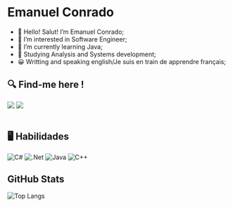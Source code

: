 # Emanuel Conrado
- 👋 Hello! Salut! I’m Emanuel Conrado;
- 👀 I’m interested in Software Engineer;
- 🌱 I’m currently learning Java;
- 📖 Studying Analysis and Systems development;
- 😀 Writting and speaking english/Je suis en train de apprendre français;

## 🔍 Find-me here !

<div> 
  <a href = "mailto:econradodev@gmail.com"><img src="https://img.shields.io/badge/-Gmail-%23333?style=for-the-badge&logo=gmail&logoColor=white" target="_blank"></a>
  <a href="https://www.linkedin.com/in/econradodev/" target="_blank"><img src="https://img.shields.io/badge/-LinkedIn-%230077B5?style=for-the-badge&logo=linkedin&logoColor=white" target="_blank"></a> 
 </div>
 
<br>

 ## 🖥️ Habilidades
![C#](https://img.shields.io/badge/c%23-%23239120.svg?style=for-the-badge&logo=csharp&logoColor=white)
![.Net](https://img.shields.io/badge/.NET-5C2D91?style=for-the-badge&logo=.net&logoColor=white)
![Java](https://img.shields.io/badge/java-%23ED8B00.svg?style=for-the-badge&logo=openjdk&logoColor=white)
![C++](https://img.shields.io/badge/c++-%2300599C.svg?style=for-the-badge&logo=c%2B%2B&logoColor=white)

## GitHub Stats
![Top Langs](https://github-readme-stats-git-masterrstaa-rickstaa.vercel.app/api/top-langs/?username=econradodev&layout=compact&bg_color=333&border_color=30A3DC&title_color=E94D5F&text_color=FFF)
